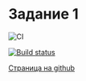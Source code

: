 # Задание 1

![CI](https://github.com/satriks/ajh_DOM_task2/actions/workflows/web.yml/badge.svg)

[![Build status](https://ci.appveyor.com/api/projects/status/enf1v1294t10x1eh?svg=true)](https://ci.appveyor.com/project/satriks/ajh-dom-task2)

<a href=https://satriks.github.io/ajh_DOM_task2 target=”_blank”>Страница на github</a>
